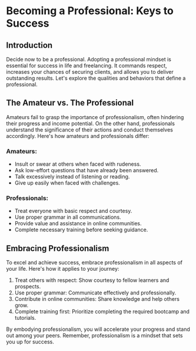 # Becoming a Professional: Keys to Success

## Introduction

Decide now to be a professional. Adopting a professional mindset is essential for success in life and freelancing. It commands respect, increases your chances of securing clients, and allows you to deliver outstanding results. Let's explore the qualities and behaviors that define a professional.

## The Amateur vs. The Professional

Amateurs fail to grasp the importance of professionalism, often hindering their progress and income potential. On the other hand, professionals understand the significance of their actions and conduct themselves accordingly. Here's how amateurs and professionals differ:

### Amateurs:

- Insult or swear at others when faced with rudeness.
- Ask low-effort questions that have already been answered.
- Talk excessively instead of listening or reading.
- Give up easily when faced with challenges.

### Professionals:

- Treat everyone with basic respect and courtesy.
- Use proper grammar in all communications.
- Provide value and assistance in online communities.
- Complete necessary training before seeking guidance.
  
## Embracing Professionalism

To excel and achieve success, embrace professionalism in all aspects of your life. Here's how it applies to your journey:

1. Treat others with respect: Show courtesy to fellow learners and prospects.
2. Use proper grammar: Communicate effectively and professionally.
3. Contribute in online communities: Share knowledge and help others grow.
4. Complete training first: Prioritize completing the required bootcamp and tutorials.
  
By embodying professionalism, you will accelerate your progress and stand out among your peers. Remember, professionalism is a mindset that sets you up for success.

